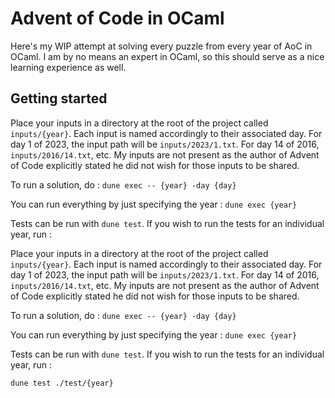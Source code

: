 # Advent of Code in OCaml

Here's my WIP attempt at solving every puzzle from every year of AoC in OCaml.
I am by no means an expert in OCaml, so this should serve as a nice learning experience as well.

## Getting started

Place your inputs in a directory at the root of the project called `inputs/{year}`.
Each input is named accordingly to their associated day. For day 1 of 2023, the input path will be `inputs/2023/1.txt`.
For day 14 of 2016, `inputs/2016/14.txt`, etc.
My inputs are not present as the author of Advent of Code explicitly stated he did not wish for those inputs to be shared.

To run a solution, do :
`dune exec -- {year} -day {day}`

You can run everything by just specifying the year :
`dune exec {year}`

Tests can be run with `dune test`.
If you wish to run the tests for an individual year, run :

Place your inputs in a directory at the root of the project called `inputs/{year}`.
Each input is named accordingly to their associated day. For day 1 of 2023, the input path will be `inputs/2023/1.txt`.
For day 14 of 2016, `inputs/2016/14.txt`, etc.
My inputs are not present as the author of Advent of Code explicitly stated he did not wish for those inputs to be shared.

To run a solution, do :
`dune exec -- {year} -day {day}`

You can run everything by just specifying the year :
`dune exec {year}`

Tests can be run with `dune test`.
If you wish to run the tests for an individual year, run :

`dune test ./test/{year}`
